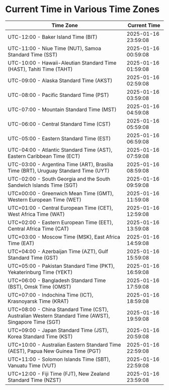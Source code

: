 # Current Time in Various Time Zones

| Time Zone | Current Time |
|-----------|--------------|
| UTC-12:00 - Baker Island Time (BIT) | 2025-01-16 23:59:08 |
| UTC-11:00 - Niue Time (NUT), Samoa Standard Time (SST) | 2025-01-16 00:59:08 |
| UTC-10:00 - Hawaii-Aleutian Standard Time (HAST), Tahiti Time (TAHT) | 2025-01-16 01:59:08 |
| UTC-09:00 - Alaska Standard Time (AKST) | 2025-01-16 02:59:08 |
| UTC-08:00 - Pacific Standard Time (PST) | 2025-01-16 03:59:08 |
| UTC-07:00 - Mountain Standard Time (MST) | 2025-01-16 04:59:08 |
| UTC-06:00 - Central Standard Time (CST) | 2025-01-16 05:59:08 |
| UTC-05:00 - Eastern Standard Time (EST) | 2025-01-16 06:59:08 |
| UTC-04:00 - Atlantic Standard Time (AST), Eastern Caribbean Time (ECT) | 2025-01-16 07:59:08 |
| UTC-03:00 - Argentina Time (ART), Brasília Time (BRT), Uruguay Standard Time (UYT) | 2025-01-16 08:59:08 |
| UTC-02:00 - South Georgia and the South Sandwich Islands Time (SGT) | 2025-01-16 09:59:08 |
| UTC±00:00 - Greenwich Mean Time (GMT), Western European Time (WET) | 2025-01-16 11:59:08 |
| UTC+01:00 - Central European Time (CET), West Africa Time (WAT) | 2025-01-16 12:59:08 |
| UTC+02:00 - Eastern European Time (EET), Central Africa Time (CAT) | 2025-01-16 13:59:08 |
| UTC+03:00 - Moscow Time (MSK), East Africa Time (EAT) | 2025-01-16 14:59:08 |
| UTC+04:00 - Azerbaijan Time (AZT), Gulf Standard Time (GST) | 2025-01-16 15:59:08 |
| UTC+05:00 - Pakistan Standard Time (PKT), Yekaterinburg Time (YEKT) | 2025-01-16 16:59:08 |
| UTC+06:00 - Bangladesh Standard Time (BST), Omsk Time (OMST) | 2025-01-16 17:59:08 |
| UTC+07:00 - Indochina Time (ICT), Krasnoyarsk Time (KRAT) | 2025-01-16 18:59:08 |
| UTC+08:00 - China Standard Time (CST), Australian Western Standard Time (AWST), Singapore Time (SGT) | 2025-01-16 19:59:08 |
| UTC+09:00 - Japan Standard Time (JST), Korea Standard Time (KST) | 2025-01-16 20:59:08 |
| UTC+10:00 - Australian Eastern Standard Time (AEST), Papua New Guinea Time (PGT) | 2025-01-16 22:59:08 |
| UTC+11:00 - Solomon Islands Time (SBT), Vanuatu Time (VUT) | 2025-01-16 22:59:08 |
| UTC+12:00 - Fiji Time (FJT), New Zealand Standard Time (NZST) | 2025-01-16 23:59:08 |
